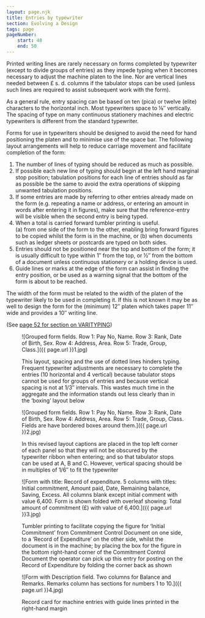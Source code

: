 ```yaml
---
layout: page.njk
title: Entries by typewriter
section: Evolving a Design
tags: page
pageNumber:
    start: 48
    end: 50
---
```


Printed writing lines are rarely necessary on forms completed by typewriter (except to divide groups of entries) as they impede typing when it becomes necessary to adjust the machine platen to the line. Nor are vertical lines needed between &pound; s. d. columns if the tabulator stops can be used (unless such lines are required to assist subsequent work with the form).

As a general rule, entry spacing can be based on ten (pica) or twelve (elite) characters to the horizontal inch. Most typewriters space to &frac16;&Prime; vertically. The spacing of type on many continuous stationery machines and electric typewriters is different from the standard typewriter.

Forms for use in typewriters should be designed to avoid the need for hand positioning the platen and to minimise use of the space bar. The following layout arrangements will help to reduce carriage movement and facilitate completion of the form:

1. The number of lines of typing should be reduced as much as possible.
2. If possible each new line of typing should begin at the left hand marginal stop position; tabulation positions for each line of entries should as far as possible be the same to avoid the extra operations of skipping unwanted tabulation positions.
3. If some entries are made by referring to other entries already made on the form (e.g. repeating a name or address, or entering an amount in words after entering it in figures), make sure that the reference-entry will be visible when the second entry is being typed.
4. When a total is carried forward tumbler printing is useful.<br/>
(a) from one side of the form to the other, enabling bring forward figures to be copied whilst the form is in the machine, or (b) when documents such as ledger sheets or postcards are typed on both sides.
5. Entries should not be positioned near the top and bottom of the form; it is usually difficult to type within 1&Prime; from the top, or &frac12;&Prime; from the bottom of a document
unless continuous stationery or a holding device is used.
6. Guide lines or marks at the edge of the form can assist in finding the entry position, or be used as a warning signal that the bottom of the form is about to be reached.

The width of the form must be related to the width of the platen of the typewriter likely to be used in completing it. If this is not known it may be as well to design the form for the (minimum) 12&Prime; platen which takes paper 11&Prime; wide and provides a 10&Prime; writing line.

(See [page 52 for section on VARITYPING](/evolving-a-design/use-of-typewriter-characters-for-forms-design#varityping))

<figure>

![Grouped form fields.
Row 1: Pay No, Name.
Row 3: Rank, Date of Birth, Sex.
Row 4: Address, Area.
Row 5: Trade, Group, Class.]({{ page.url }}1.jpg)

<figcaption>
This layout, spacing and the use of dotted lines hinders typing. Frequent typewriter adjustments are necessary to complete the entries (10 horizontal and 4 vertical) because tabulator stops cannot be used for groups of entries and because vertical spacing is not at 1/3&Prime; intervals. This wastes much time in the aggregate and the information stands out less clearly than in the ‘boxing’ layout below
</figcaption>
</figure>

<figure>

![Grouped form fields.
Row 1: Pay No, Name.
Row 3: Rank, Date of Birth, Sex.
Row 4: Address, Area.
Row 5: Trade, Group, Class.
Fields are have bordered boxes around them.]({{ page.url }}2.jpg)

<figcaption>
In this revised layout captions are placed in the top left corner of each panel so that they will not be obscured by the typewriter ribbon when entering; and so that tabulator stops can be used at A, B and C. However, vertical spacing should be in multiples of 1/6&Prime; to fit the typewriter
</figcaption>
</figure>

<figure>

![Form with title: Record of expenditure.
5 columns with titles:
Initial commitment,
Amount paid,
Date,
Remaining balance,
Saving,
Excess.
All columns blank except initial comment with value  6,400.
Form is shown folded with overleaf showing: Total amount of commitment (£) with value of 6,400.]({{ page.url }}3.jpg)

<figcaption>
Tumbler printing to facilitate copying the figure for ‘Initial Commitment’ from Commitment Control Document on one side, to a ‘Record of Expenditure’ on the other side, whilst the document is in the machine; by placing the box for the figure in the bottom right-hand corner of the Commitment Control Document the operator can pick up this entry for posting on the Record of Expenditure by folding the corner back as shown
</figcaption>
</figure>

<figure>

![Form with Description field.
Two columns for Balance and Remarks.
Remarks column has sections for numbers 1 to 10.]({{ page.url }}4.jpg)

<figcaption>
Record card for machine entries with guide lines printed in the right-hand margin
</figcaption>
</figure>
